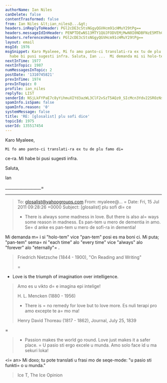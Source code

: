 ```yaml
---
authorName: Ian Niles
canDelete: false
contentTrasformed: false
from: Ian Niles &lt;ian_niles@...&gt;
headers.inReplyToHeader: PGl2cDE3cStsNGgyQGVHcm91cHMuY29tPg==
headers.messageIdInHeader: PENPTDEwNS13MTY1QUJFODVEMjMwN0I0NDBFNzE5MThCNDkwQHBoeC5nYmw+
headers.referencesHeader: PGl2cDE3cStsNGgyQGVHcm91cHMuY29tPg==
layout: email
msgId: 1976
msgSnippet: Karo Myaleee, Mi fo amo panto-ci translati-ra ex tu de plu famo dice-ra.  Mi
  habe bi pusi sugesti infra. Saluta, Ian ...  Mi demanda mi si holo-tem vice
nextInTime: 1977
nextInTopic: 1987
numMessagesInTopic: 2
postDate: '1310745821'
prevInTime: 1974
prevInTopic: 0
profile: ian_niles
replyTo: LIST
senderId: NSjLkFYPaE7c8yYihmuXIYd3azWL3ClF2vSzT5AQz0_SIcMcn3Ydv22SROzNsh8SRV-BaCNoW1_TJZ0-5N2nY5iDszYMaOme
spamInfo.isSpam: false
spamInfo.reason: '0'
systemMessage: false
title: 'RE: [glosalist] plu sofi dice'
topicId: 1975
userId: 135517454
---
```



Karo Myaleee,

 

    Mi fo amo panto-ci translati-ra ex tu de plu famo di=
ce-ra.  Mi habe bi pusi sugesti infra.

 

Saluta,

Ian

__________________=
______________
> To: glosalist@yahoogroups.com 
> From: myaleee@... 
=
> Date: Fri, 15 Jul 2011 09:28:26 +0000 
> Subject: [glosalist] plu sofi di=
ce 
> 
> 
> 
> * There is always some madness in love. But there is also al=
ways some 
> reason in madness. 
> Es pan-tem u mero de dementia in amo. Se=
d anke es pan-tem u mero de 
> sofi-ra in dementia! 

 

<ian> Mi demanda m=
i si "holo-tem" vice "pan-tem" posi es ma boni ci.  Mi puta; "pan-tem" sema=
ni "each time" alo "every time" vice "always" alo "forever" alo "eternally"=
.


> 
> Friedrich Nietzsche (1844 - 1900), "On Reading and Writing" 
> 
> =
* Love is the triumph of imagination over intelligence. 
> Amo es u vikto d=
e imagina epi intelige! 
> 
> H. L. Mencken (1880 - 1956) 
> 
> * There is =
no remedy for love but to love more. 
> Es nuli terapi pro amo excepte te a=
mo ma! 
> 
> Henry David Thoreau (1817 - 1862), Journal, July 25, 1839 
> 
=
> * Passion makes the world go round. Love just makes it a safer place. 
> =
U pasio sti ergo excele u munda. Amo solo face id u ma sekuri loka! 

 

<i=
an> Mi doxo; tu pote translati u frasi mo de seqe-mode: "u pasio sti funkti=
o u munda." </ian>


> 
> Ice T, The Ice Opinion 
> 
> 
>   		 	   		  
